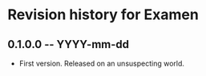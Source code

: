 # Revision history for Examen

## 0.1.0.0 -- YYYY-mm-dd

* First version. Released on an unsuspecting world.

